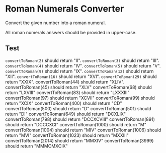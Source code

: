 # Roman Numerals Converter
Convert the given number into a roman numeral.

All roman numerals answers should be provided in upper-case.


## Test 
`convertToRoman(2)` should return "II".
`convertToRoman(3)` should return "III".
`convertToRoman(4)` should return "IV".
`convertToRoman(5)` should return "V".
`convertToRoman(9)` should return "IX".
`convertToRoman(12)` should return "XII".
`convertToRoman(16)` should return "XVI".
`convertToRoman(29)` should return "XXIX".
convertToRoman(44) should return "XLIV".
convertToRoman(45) should return "XLV"
convertToRoman(68) should return "LXVIII"
convertToRoman(83) should return "LXXXIII"
convertToRoman(97) should return "XCVII"
convertToRoman(99) should return "XCIX"
convertToRoman(400) should return "CD"
convertToRoman(500) should return "D"
convertToRoman(501) should return "DI"
convertToRoman(649) should return "DCXLIX"
convertToRoman(798) should return "DCCXCVIII"
convertToRoman(891) should return "DCCCXCI"
convertToRoman(1000) should return "M"
convertToRoman(1004) should return "MIV"
convertToRoman(1006) should return "MVI"
convertToRoman(1023) should return "MXXIII"
convertToRoman(2014) should return "MMXIV"
convertToRoman(3999) should return "MMMCMXCIX"